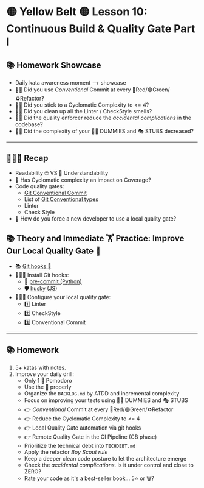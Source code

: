 # 🟡 Yellow Belt 🟡 Lesson 10: Continuous Build & Quality Gate Part I

## 📚 Homework Showcase

- Daily kata awareness moment --> showcase
- 🙋‍♂️ Did you use _Conventional_ Commit at every 🔴Red/🟢Green/♻️Refactor?
- 🙋‍♂️ Did you stick to a Cyclomatic Complexity to <= 4?
- 🙋‍♂️ Did you clean up all the Linter / CheckStyle smells?
- 🙋‍♂️ Did the quality enforcer reduce the _accidental complications_ in the
  codebase?
- 🙋‍♂️ Did the complexity of your 🤷‍♂️ DUMMIES and 🎭 STUBS decreased?

---

## 👨🏻‍🏫 Recap

- Readability 🤓 VS 🧠 Understandability
- 🤔 Has Cyclomatic complexity an impact on Coverage?
- Code quality gates:
  - [Git Conventional Commit](https://www.conventionalcommits.org/en/v1.0.0/)
  - List of
    [Git Conventional types](https://gist.github.com/qoomon/5dfcdf8eec66a051ecd85625518cfd13#types)
  - Linter
  - Check Style
- 🤔 How do you force a new developer to use a local quality gate?

## 📚 Theory and Immediate 🏋️ Practice: Improve Our Local Quality Gate 🤖

- 📚 [Git hooks 🤖](https://git-scm.com/book/en/v2/Customizing-Git-Git-Hooks)
- 🏋🏻‍♂️ Install Git hooks:
  - 🐍 [pre-commit (Python)](https://pypi.org/project/python-githooks/)
  - 🛡️ [husky (JS)](https://typicode.github.io/husky/)
- 🏋🏻‍♂️ Configure your local quality gate:
  - 1️⃣ Linter
  - 2️⃣ CheckStyle
  - 3️⃣ Conventional Commit

---

## 📚 Homework

1. 5+ katas with notes.
2. Improve your daily drill:
   - Only 1 🍅 Pomodoro
   - Use the 📝 properly
   - Organize the `BACKLOG.md` by ATDD and incremental complexity
   - Focus on improving your tests using 🤷‍♂️ DUMMIES and 🎭 STUBS
   - 👉 _Conventional_ Commit at every 🔴Red/🟢Green/♻️Refactor
   - 👉 Reduce the Cyclomatic Complexity to <= 4
   - 👉 Local Quality Gate automation via git hooks
   - 👉 Remote Quality Gate in the CI Pipeline (CB phase)
   - Prioritize the technical debt into `TECHDEBT.md`
   - Apply the refactor _Boy Scout rule_
   - Keep a deeper clean code posture to let the architecture emerge
   - Check the _accidental complications_. Is it under control and close to
     ZERO?
   - Rate your code as it's a best-seller book... 5⭐️ or 🗑️?
